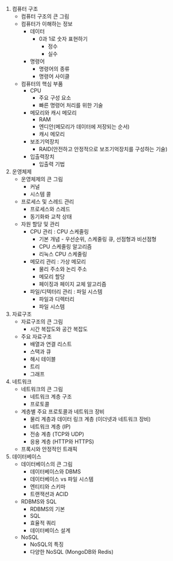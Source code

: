 1. 컴퓨터 구조
    - 컴퓨터 구조의 큰 그림
    - 컴퓨터가 이해하는 정보
        - 데이터
          - 0과 1로 숫자 표현하기
            - 정수
            - 실수
        - 명령어
          - 명령어의 종류
          - 명령어 사이클
    - 컴퓨터의 핵심 부품
        - CPU
          - 주요 구성 요소
          - 빠른 명령어 처리를 위한 기술
        - 메모리와 캐시 메모리
          - RAM
          - 엔디안(메모리가 데이터에 저장되는 순서)
          - 캐시 메모리
        - 보조기억장치
          - RAID(안전하고 안정적으로 보조기억장치를 구성하는 기술)
        - 입출력장치
          - 입출력 기법
2. 운영체제
    - 운영체제의 큰 그림
        - 커널
        - 시스템 콜
    - 프로세스 및 스레드 관리
        - 프로세스와 스레드
        - 동기화롸 교착 상태
    - 자원 할당 및 관리
        - CPU 관리 : CPU 스케줄링
          - 기본 개념 - 우선순위, 스케줄링 큐, 선점형과 비선점형
          - CPU 스케줄링 알고리즘
          - 리눅스 CPU 스케줄링
        - 메모리 관리 : 가상 메모리
          - 물리 주소와 논리 주소
          - 메모리 할당
          - 페이징과 페이지 교체 알고리즘
        - 파일/디텍터리 관리 : 파일 시스템
          - 파일과 디렉터리
          - 파일 시스템
3. 자료구조
    - 자료구조의 큰 그림
        - 시간 복잡도와 공간 복잡도
    - 주요 자료구조
        - 배열과 연결 리스트
        - 스택과 큐
        - 해시 테이블
        - 트리
        - 그래프
4. 네트워크
    - 네트워크의 큰 그림
        - 네트워크 계층 구조
        - 프로토콜
    - 계층별 주요 프로토콜과 네트워크 장비
        - 물리 계층과 데이터 링크 계층 (이더넷과 네트워크 장비)
        - 네트워크 계층 (IP)
        - 전송 계층 (TCP와 UDP)
        - 응용 계층 (HTTP와 HTTPS)
    - 프록시와 안정적인 트래픽
5. 데이터베이스
    - 데이터베이스의 큰 그림
      - 데이터베이스와 DBMS
      - 데이터베이스 vs 파일 시스템
      - 엔티티와 스키마
      - 트랜잭션과 ACID
    - RDBMS와 SQL
      - RDBMS의 기본
      - SQL
      - 효율적 쿼리
      - 데이터베이스 설계
    - NoSQL
      - NoSQL의 특징
      - 다양한 NoSQL (MongoDB와 Redis)
